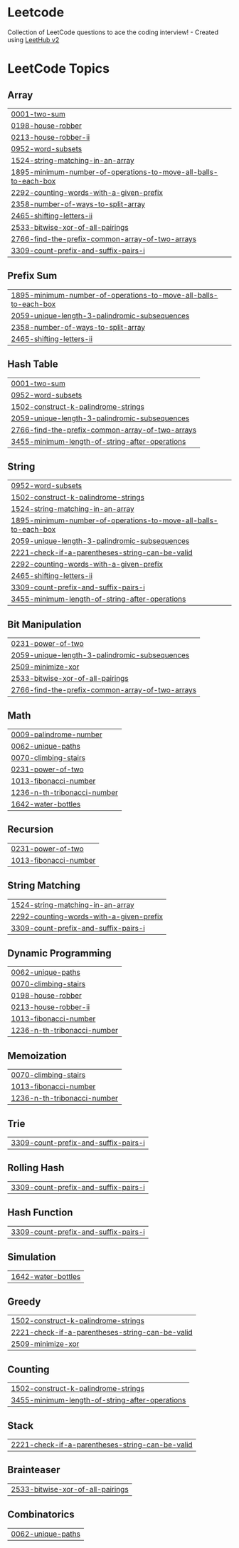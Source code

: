# Leetcode
Collection of LeetCode questions to ace the coding interview! - Created using [LeetHub v2](https://github.com/arunbhardwaj/LeetHub-2.0)

<!---LeetCode Topics Start-->
# LeetCode Topics
## Array
|  |
| ------- |
| [0001-two-sum](https://github.com/anuh02/Leetcode/tree/master/0001-two-sum) |
| [0198-house-robber](https://github.com/anuh02/Leetcode/tree/master/0198-house-robber) |
| [0213-house-robber-ii](https://github.com/anuh02/Leetcode/tree/master/0213-house-robber-ii) |
| [0952-word-subsets](https://github.com/anuh02/Leetcode/tree/master/0952-word-subsets) |
| [1524-string-matching-in-an-array](https://github.com/anuh02/Leetcode/tree/master/1524-string-matching-in-an-array) |
| [1895-minimum-number-of-operations-to-move-all-balls-to-each-box](https://github.com/anuh02/Leetcode/tree/master/1895-minimum-number-of-operations-to-move-all-balls-to-each-box) |
| [2292-counting-words-with-a-given-prefix](https://github.com/anuh02/Leetcode/tree/master/2292-counting-words-with-a-given-prefix) |
| [2358-number-of-ways-to-split-array](https://github.com/anuh02/Leetcode/tree/master/2358-number-of-ways-to-split-array) |
| [2465-shifting-letters-ii](https://github.com/anuh02/Leetcode/tree/master/2465-shifting-letters-ii) |
| [2533-bitwise-xor-of-all-pairings](https://github.com/anuh02/Leetcode/tree/master/2533-bitwise-xor-of-all-pairings) |
| [2766-find-the-prefix-common-array-of-two-arrays](https://github.com/anuh02/Leetcode/tree/master/2766-find-the-prefix-common-array-of-two-arrays) |
| [3309-count-prefix-and-suffix-pairs-i](https://github.com/anuh02/Leetcode/tree/master/3309-count-prefix-and-suffix-pairs-i) |
## Prefix Sum
|  |
| ------- |
| [1895-minimum-number-of-operations-to-move-all-balls-to-each-box](https://github.com/anuh02/Leetcode/tree/master/1895-minimum-number-of-operations-to-move-all-balls-to-each-box) |
| [2059-unique-length-3-palindromic-subsequences](https://github.com/anuh02/Leetcode/tree/master/2059-unique-length-3-palindromic-subsequences) |
| [2358-number-of-ways-to-split-array](https://github.com/anuh02/Leetcode/tree/master/2358-number-of-ways-to-split-array) |
| [2465-shifting-letters-ii](https://github.com/anuh02/Leetcode/tree/master/2465-shifting-letters-ii) |
## Hash Table
|  |
| ------- |
| [0001-two-sum](https://github.com/anuh02/Leetcode/tree/master/0001-two-sum) |
| [0952-word-subsets](https://github.com/anuh02/Leetcode/tree/master/0952-word-subsets) |
| [1502-construct-k-palindrome-strings](https://github.com/anuh02/Leetcode/tree/master/1502-construct-k-palindrome-strings) |
| [2059-unique-length-3-palindromic-subsequences](https://github.com/anuh02/Leetcode/tree/master/2059-unique-length-3-palindromic-subsequences) |
| [2766-find-the-prefix-common-array-of-two-arrays](https://github.com/anuh02/Leetcode/tree/master/2766-find-the-prefix-common-array-of-two-arrays) |
| [3455-minimum-length-of-string-after-operations](https://github.com/anuh02/Leetcode/tree/master/3455-minimum-length-of-string-after-operations) |
## String
|  |
| ------- |
| [0952-word-subsets](https://github.com/anuh02/Leetcode/tree/master/0952-word-subsets) |
| [1502-construct-k-palindrome-strings](https://github.com/anuh02/Leetcode/tree/master/1502-construct-k-palindrome-strings) |
| [1524-string-matching-in-an-array](https://github.com/anuh02/Leetcode/tree/master/1524-string-matching-in-an-array) |
| [1895-minimum-number-of-operations-to-move-all-balls-to-each-box](https://github.com/anuh02/Leetcode/tree/master/1895-minimum-number-of-operations-to-move-all-balls-to-each-box) |
| [2059-unique-length-3-palindromic-subsequences](https://github.com/anuh02/Leetcode/tree/master/2059-unique-length-3-palindromic-subsequences) |
| [2221-check-if-a-parentheses-string-can-be-valid](https://github.com/anuh02/Leetcode/tree/master/2221-check-if-a-parentheses-string-can-be-valid) |
| [2292-counting-words-with-a-given-prefix](https://github.com/anuh02/Leetcode/tree/master/2292-counting-words-with-a-given-prefix) |
| [2465-shifting-letters-ii](https://github.com/anuh02/Leetcode/tree/master/2465-shifting-letters-ii) |
| [3309-count-prefix-and-suffix-pairs-i](https://github.com/anuh02/Leetcode/tree/master/3309-count-prefix-and-suffix-pairs-i) |
| [3455-minimum-length-of-string-after-operations](https://github.com/anuh02/Leetcode/tree/master/3455-minimum-length-of-string-after-operations) |
## Bit Manipulation
|  |
| ------- |
| [0231-power-of-two](https://github.com/anuh02/Leetcode/tree/master/0231-power-of-two) |
| [2059-unique-length-3-palindromic-subsequences](https://github.com/anuh02/Leetcode/tree/master/2059-unique-length-3-palindromic-subsequences) |
| [2509-minimize-xor](https://github.com/anuh02/Leetcode/tree/master/2509-minimize-xor) |
| [2533-bitwise-xor-of-all-pairings](https://github.com/anuh02/Leetcode/tree/master/2533-bitwise-xor-of-all-pairings) |
| [2766-find-the-prefix-common-array-of-two-arrays](https://github.com/anuh02/Leetcode/tree/master/2766-find-the-prefix-common-array-of-two-arrays) |
## Math
|  |
| ------- |
| [0009-palindrome-number](https://github.com/anuh02/Leetcode/tree/master/0009-palindrome-number) |
| [0062-unique-paths](https://github.com/anuh02/Leetcode/tree/master/0062-unique-paths) |
| [0070-climbing-stairs](https://github.com/anuh02/Leetcode/tree/master/0070-climbing-stairs) |
| [0231-power-of-two](https://github.com/anuh02/Leetcode/tree/master/0231-power-of-two) |
| [1013-fibonacci-number](https://github.com/anuh02/Leetcode/tree/master/1013-fibonacci-number) |
| [1236-n-th-tribonacci-number](https://github.com/anuh02/Leetcode/tree/master/1236-n-th-tribonacci-number) |
| [1642-water-bottles](https://github.com/anuh02/Leetcode/tree/master/1642-water-bottles) |
## Recursion
|  |
| ------- |
| [0231-power-of-two](https://github.com/anuh02/Leetcode/tree/master/0231-power-of-two) |
| [1013-fibonacci-number](https://github.com/anuh02/Leetcode/tree/master/1013-fibonacci-number) |
## String Matching
|  |
| ------- |
| [1524-string-matching-in-an-array](https://github.com/anuh02/Leetcode/tree/master/1524-string-matching-in-an-array) |
| [2292-counting-words-with-a-given-prefix](https://github.com/anuh02/Leetcode/tree/master/2292-counting-words-with-a-given-prefix) |
| [3309-count-prefix-and-suffix-pairs-i](https://github.com/anuh02/Leetcode/tree/master/3309-count-prefix-and-suffix-pairs-i) |
## Dynamic Programming
|  |
| ------- |
| [0062-unique-paths](https://github.com/anuh02/Leetcode/tree/master/0062-unique-paths) |
| [0070-climbing-stairs](https://github.com/anuh02/Leetcode/tree/master/0070-climbing-stairs) |
| [0198-house-robber](https://github.com/anuh02/Leetcode/tree/master/0198-house-robber) |
| [0213-house-robber-ii](https://github.com/anuh02/Leetcode/tree/master/0213-house-robber-ii) |
| [1013-fibonacci-number](https://github.com/anuh02/Leetcode/tree/master/1013-fibonacci-number) |
| [1236-n-th-tribonacci-number](https://github.com/anuh02/Leetcode/tree/master/1236-n-th-tribonacci-number) |
## Memoization
|  |
| ------- |
| [0070-climbing-stairs](https://github.com/anuh02/Leetcode/tree/master/0070-climbing-stairs) |
| [1013-fibonacci-number](https://github.com/anuh02/Leetcode/tree/master/1013-fibonacci-number) |
| [1236-n-th-tribonacci-number](https://github.com/anuh02/Leetcode/tree/master/1236-n-th-tribonacci-number) |
## Trie
|  |
| ------- |
| [3309-count-prefix-and-suffix-pairs-i](https://github.com/anuh02/Leetcode/tree/master/3309-count-prefix-and-suffix-pairs-i) |
## Rolling Hash
|  |
| ------- |
| [3309-count-prefix-and-suffix-pairs-i](https://github.com/anuh02/Leetcode/tree/master/3309-count-prefix-and-suffix-pairs-i) |
## Hash Function
|  |
| ------- |
| [3309-count-prefix-and-suffix-pairs-i](https://github.com/anuh02/Leetcode/tree/master/3309-count-prefix-and-suffix-pairs-i) |
## Simulation
|  |
| ------- |
| [1642-water-bottles](https://github.com/anuh02/Leetcode/tree/master/1642-water-bottles) |
## Greedy
|  |
| ------- |
| [1502-construct-k-palindrome-strings](https://github.com/anuh02/Leetcode/tree/master/1502-construct-k-palindrome-strings) |
| [2221-check-if-a-parentheses-string-can-be-valid](https://github.com/anuh02/Leetcode/tree/master/2221-check-if-a-parentheses-string-can-be-valid) |
| [2509-minimize-xor](https://github.com/anuh02/Leetcode/tree/master/2509-minimize-xor) |
## Counting
|  |
| ------- |
| [1502-construct-k-palindrome-strings](https://github.com/anuh02/Leetcode/tree/master/1502-construct-k-palindrome-strings) |
| [3455-minimum-length-of-string-after-operations](https://github.com/anuh02/Leetcode/tree/master/3455-minimum-length-of-string-after-operations) |
## Stack
|  |
| ------- |
| [2221-check-if-a-parentheses-string-can-be-valid](https://github.com/anuh02/Leetcode/tree/master/2221-check-if-a-parentheses-string-can-be-valid) |
## Brainteaser
|  |
| ------- |
| [2533-bitwise-xor-of-all-pairings](https://github.com/anuh02/Leetcode/tree/master/2533-bitwise-xor-of-all-pairings) |
## Combinatorics
|  |
| ------- |
| [0062-unique-paths](https://github.com/anuh02/Leetcode/tree/master/0062-unique-paths) |
<!---LeetCode Topics End-->